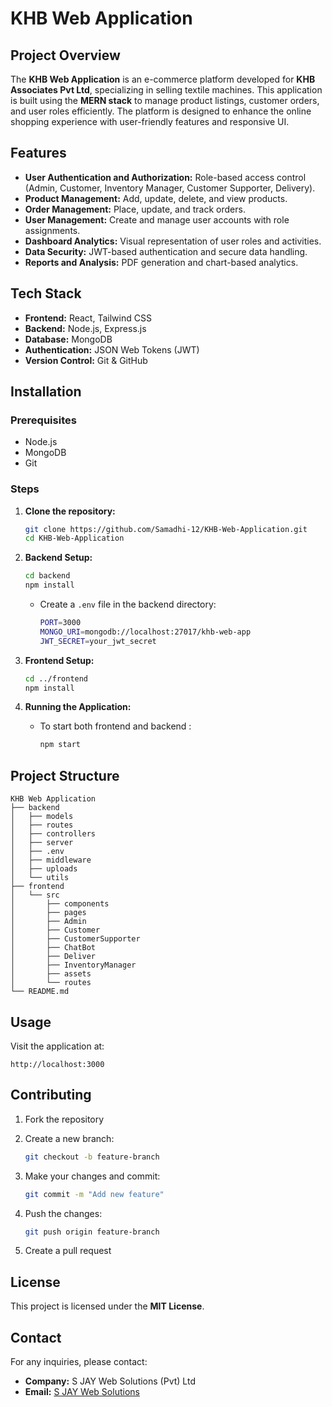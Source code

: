 # KHB Web Application

## Project Overview

The **KHB Web Application** is an e-commerce platform developed for **KHB Associates Pvt Ltd**, specializing in selling textile machines. This application is built using the **MERN stack** to manage product listings, customer orders, and user roles efficiently. The platform is designed to enhance the online shopping experience with user-friendly features and responsive UI.

## Features

* **User Authentication and Authorization:** Role-based access control (Admin, Customer, Inventory Manager, Customer Supporter, Delivery).
* **Product Management:** Add, update, delete, and view products.
* **Order Management:** Place, update, and track orders.
* **User Management:** Create and manage user accounts with role assignments.
* **Dashboard Analytics:** Visual representation of user roles and activities.
* **Data Security:** JWT-based authentication and secure data handling.
* **Reports and Analysis:** PDF generation and chart-based analytics.

## Tech Stack

* **Frontend:** React, Tailwind CSS
* **Backend:** Node.js, Express.js
* **Database:** MongoDB
* **Authentication:** JSON Web Tokens (JWT)
* **Version Control:** Git & GitHub

## Installation

### Prerequisites

* Node.js
* MongoDB
* Git

### Steps

1. **Clone the repository:**

   ```bash
   git clone https://github.com/Samadhi-12/KHB-Web-Application.git
   cd KHB-Web-Application
   ```

2. **Backend Setup:**

   ```bash
   cd backend
   npm install
   ```

   * Create a `.env` file in the backend directory:

     ```bash
     PORT=3000
     MONGO_URI=mongodb://localhost:27017/khb-web-app
     JWT_SECRET=your_jwt_secret
     ```

3. **Frontend Setup:**

   ```bash
   cd ../frontend
   npm install
   ```

4. **Running the Application:**

   * To start both frontend and backend :

     ```bash
     npm start
     ```

## Project Structure

```
KHB Web Application
├── backend
│   ├── models
│   ├── routes
│   ├── controllers
│   ├── server
│   ├── .env
│   ├── middleware
│   ├── uploads
│   └── utils
├── frontend
│   └── src
│       ├── components
│       ├── pages
│       ├── Admin
│       ├── Customer
│       ├── CustomerSupporter
│       ├── ChatBot
│       ├── Deliver
│       ├── InventoryManager
│       ├── assets
│       └── routes
└── README.md
```

## Usage

Visit the application at:

```
http://localhost:3000
```

## Contributing

1. Fork the repository
2. Create a new branch:

   ```bash
   git checkout -b feature-branch
   ```
3. Make your changes and commit:

   ```bash
   git commit -m "Add new feature"
   ```
4. Push the changes:

   ```bash
   git push origin feature-branch
   ```
5. Create a pull request

## License

This project is licensed under the **MIT License**.

## Contact

For any inquiries, please contact:

* **Company:** S JAY Web Solutions (Pvt) Ltd
* **Email:** [S JAY Web Solutions](mailto:sjayashan35@gmail.com)
